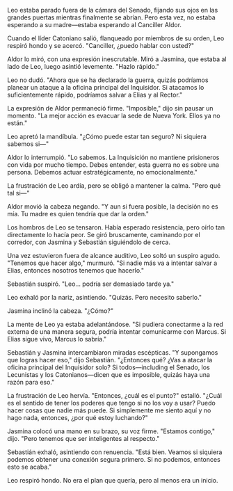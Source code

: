 Leo estaba parado fuera de la cámara del Senado, fijando sus ojos en las grandes puertas mientras finalmente se abrían. Pero esta vez, no estaba esperando a su madre—estaba esperando al Canciller Aldor.

Cuando el líder Catoniano salió, flanqueado por miembros de su orden, Leo respiró hondo y se acercó. "Canciller, ¿puedo hablar con usted?"

Aldor lo miró, con una expresión inescrutable. Miró a Jasmina, que estaba al lado de Leo, luego asintió levemente. "Hazlo rápido."

Leo no dudó. "Ahora que se ha declarado la guerra, quizás podríamos planear un ataque a la oficina principal del Inquisidor. Si atacamos lo suficientemente rápido, podríamos salvar a Elias y al Rector."

La expresión de Aldor permaneció firme. "Imposible," dijo sin pausar un momento. "La mejor acción es evacuar la sede de Nueva York. Ellos ya no están."

Leo apretó la mandíbula. "¿Cómo puede estar tan seguro? Ni siquiera sabemos si—"

Aldor lo interrumpió. "Lo sabemos. La Inquisición no mantiene prisioneros con vida por mucho tiempo. Debes entender, esta guerra no es sobre una persona. Debemos actuar estratégicamente, no emocionalmente."

La frustración de Leo ardía, pero se obligó a mantener la calma. "Pero qué tal si—"

Aldor movió la cabeza negando. "Y aun si fuera posible, la decisión no es mía. Tu madre es quien tendría que dar la orden."

Los hombros de Leo se tensaron. Había esperado resistencia, pero oírlo tan directamente lo hacía peor. Se giró bruscamente, caminando por el corredor, con Jasmina y Sebastián siguiéndolo de cerca.

Una vez estuvieron fuera de alcance auditivo, Leo soltó un suspiro agudo. "Tenemos que hacer algo," murmuró. "Si nadie más va a intentar salvar a Elias, entonces nosotros tenemos que hacerlo."

Sebastián suspiró. "Leo… podría ser demasiado tarde ya."

Leo exhaló por la nariz, asintiendo. "Quizás. Pero necesito saberlo."

Jasmina inclinó la cabeza. "¿Cómo?"

La mente de Leo ya estaba adelantándose. "Si pudiera conectarme a la red externa de una manera segura, podría intentar comunicarme con Marcus. Si Elias sigue vivo, Marcus lo sabría."

Sebastián y Jasmina intercambiaron miradas escépticas. "Y supongamos que logras hacer eso," dijo Sebastián. "¿Entonces qué? ¿Vas a atacar la oficina principal del Inquisidor solo? Si todos—including el Senado, los Lecunistas y los Catonianos—dicen que es imposible, quizás haya una razón para eso."

La frustración de Leo hervía. "Entonces, ¿cuál es el punto?" estalló. "¿Cuál es el sentido de tener los poderes que tengo si no los voy a usar? Puedo hacer cosas que nadie más puede. Si simplemente me siento aquí y no hago nada, entonces, ¿por qué estoy luchando?"

Jasmina colocó una mano en su brazo, su voz firme. "Estamos contigo," dijo. "Pero tenemos que ser inteligentes al respecto."

Sebastián exhaló, asintiendo con renuencia. "Está bien. Veamos si siquiera podemos obtener una conexión segura primero. Si no podemos, entonces esto se acaba."

Leo respiró hondo. No era el plan que quería, pero al menos era un inicio.